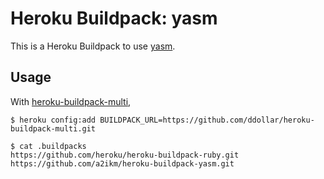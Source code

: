 Heroku Buildpack: yasm
======================

This is a Heroku Buildpack to use [yasm](http://yasm.tortall.net/).


Usage
-----

With [heroku-buildpack-multi](https://github.com/ddollar/heroku-buildpack-multi),

```
$ heroku config:add BUILDPACK_URL=https://github.com/ddollar/heroku-buildpack-multi.git

$ cat .buildpacks
https://github.com/heroku/heroku-buildpack-ruby.git
https://github.com/a2ikm/heroku-buildpack-yasm.git
```
